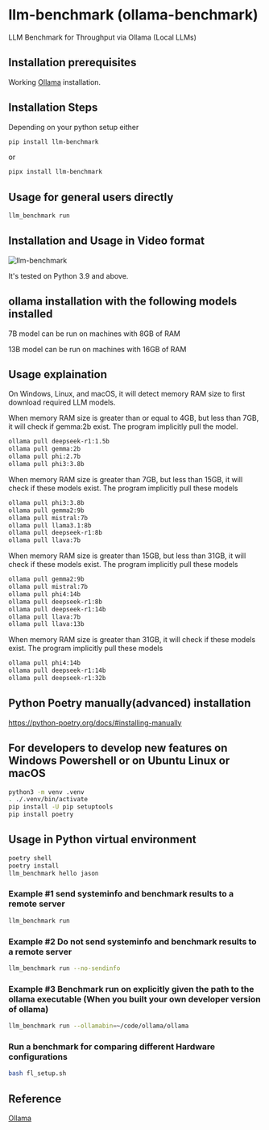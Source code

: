 # llm-benchmark (ollama-benchmark)

LLM Benchmark for Throughput via Ollama (Local LLMs)

## Installation prerequisites

Working [Ollama](https://ollama.com) installation.

## Installation Steps

Depending on your python setup either

```bash
pip install llm-benchmark
```

or

```bash
pipx install llm-benchmark
```

## Usage for general users directly

```bash
llm_benchmark run
```

## Installation and Usage in Video format

![llm-benchmark](https://github.com/aidatatools/ollama-benchmark/blob/main/llm-benchmark.gif)

It's tested on Python 3.9 and above.

## ollama installation with the following models installed

7B model can be run on machines with 8GB of RAM

13B model can be run on machines with 16GB of RAM

## Usage explaination

On Windows, Linux, and macOS, it will detect memory RAM size to first download required LLM models.

When memory RAM size is greater than or equal to 4GB, but less than 7GB, it will check if gemma:2b exist. The program implicitly pull the model.

```bash
ollama pull deepseek-r1:1.5b
ollama pull gemma:2b
ollama pull phi:2.7b
ollama pull phi3:3.8b
```

When memory RAM size is greater than 7GB, but less than 15GB, it will check if these models exist. The program implicitly pull these models

```bash
ollama pull phi3:3.8b
ollama pull gemma2:9b
ollama pull mistral:7b
ollama pull llama3.1:8b
ollama pull deepseek-r1:8b
ollama pull llava:7b
```

When memory RAM size is greater than 15GB, but less than 31GB, it will check if these models exist. The program implicitly pull these models

```bash
ollama pull gemma2:9b
ollama pull mistral:7b
ollama pull phi4:14b
ollama pull deepseek-r1:8b
ollama pull deepseek-r1:14b
ollama pull llava:7b
ollama pull llava:13b
```

When memory RAM size is greater than 31GB, it will check if these models exist. The program implicitly pull these models

```bash
ollama pull phi4:14b
ollama pull deepseek-r1:14b
ollama pull deepseek-r1:32b
```

## Python Poetry manually(advanced) installation

<https://python-poetry.org/docs/#installing-manually>

## For developers to develop new features on Windows Powershell or on Ubuntu Linux or macOS

```bash
python3 -m venv .venv
. ./.venv/bin/activate
pip install -U pip setuptools
pip install poetry
```

## Usage in Python virtual environment

```bash
poetry shell
poetry install
llm_benchmark hello jason
```

### Example #1 send systeminfo and benchmark results to a remote server

```bash
llm_benchmark run
```

### Example #2 Do not send systeminfo and benchmark results to a remote server

```bash
llm_benchmark run --no-sendinfo
```

### Example #3 Benchmark run on explicitly given the path to the ollama executable (When you built your own developer version of ollama)

```bash
llm_benchmark run --ollamabin=~/code/ollama/ollama
```

### Run a benchmark for comparing different Hardware configurations

```bash
bash fl_setup.sh
```

## Reference

[Ollama](https://ollama.com)
